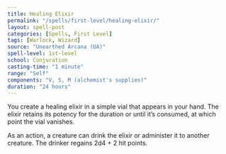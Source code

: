 ```yaml
---
title: Healing Elixir
permalink: "/spells/first-level/healing-elixir/"
layout: spell-post
categories: [Spells, First Level]
tags: [Warlock, Wizard]
source: "Unearthed Arcana (UA)"
spell-level: 1st-level
school: Conjuration
casting-time: "1 minute"
range: "Self"
components: "V, S, M (alchemist's supplies)"
duration: "24 hours"
---
```


You create a healing elixir in a simple vial that appears in your hand. The elixir retains its potency for the duration or until it’s consumed, at which point the vial vanishes.

As an action, a creature can drink the elixir or administer it to another creature. The drinker regains 2d4 + 2 hit points.